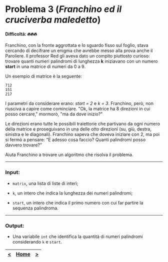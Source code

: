# Problema 3 (*Franchino ed il cruciverba maledetto*)
#### Difficoltà: 🔥🔥🔥

Franchino, con la fronte aggrottata e lo sguardo fisso sul foglio, stava cercando di decifrare un enigma che avrebbe messo alla prova anche il Paroliere. Il professor Red gli aveva dato un compito piuttosto curioso: trovare quanti numeri palindromi di lunghezza **k** iniziavano con un numero **start** in una matrice di numeri da 0 a 9.

Un esempio di matrice è la seguente:

```
712  
151  
217  
```

I parametri da considerare erano: _start = 2_ e _k = 3_. Franchino, però, non riusciva a capire come cominciare. "Ok, la matrice ha 8 direzioni in cui posso cercare," mormorò, "ma da dove inizio?"

Le direzioni erano tutte le possibili traiettorie che partivano da ogni numero della matrice e proseguivano in una delle otto direzioni (su, giù, destra, sinistra e le diagonali). Franchino sapeva che doveva iniziare con 2, ma poi si fermò a pensare: “E adesso cosa faccio? Quanti palindromi posso davvero trovare?”

Aiuta Franchino a trovare un algoritmo che risolva il problema.‌

---

### **Input**:

- `matrix‌`, una lista di liste di interi;
    
- `k‍`, un intero che indica la lunghezza dei numeri palindromi;
    
- `start‍`, un intero che indica il primo numero con cui far partire la sequenza palindroma.

---

### **Output**:

- Una variabile `int‍` che identifica la quantità di numeri palindromi considerando `k` e `start`.

| [**<**](../02/README.md) | [**Home**](../../README.md) | [**>**](../04/README.md) |
| :----------------------: | :-------------------------: | :----------------------: |
